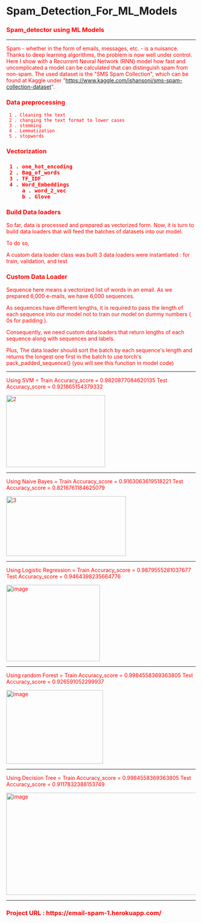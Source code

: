 # Spam_Detection_For_ML_Models

<h3> <font color = 'red'> Spam_detector using ML Models </fonot> </h3>
<hr>

Spam - whether in the form of emails, messages, etc. - is a nuisance. Thanks to deep learning algorithms, the problem is now well under control. Here I show with a Recurrent Neural Network (RNN) model how fast and uncomplicated a model can be calculated that can distinguish spam from non-spam. The used dataset is the "SMS Spam Collection", which can be found at Kaggle under "https://www.kaggle.com/ishansoni/sms-spam-collection-dataset".


<h3>  Data preprocessing </h3>
 
     1 . Cleaning the text 
     2 . changing the text format to lower cases
     3 . stemming 
     4 . Lemmatization
     5 . stopwords
     
<h3> Vectorization <h3>
   
     1 . one_hot_encoding
     2 . Bag_of_words
     3 . TF_IDF
     4 . Word_Embeddings
         a . word_2_vec
         b . Glove 

 <h3>  Build Data loaders </h3>
 So far, data is processed and prepared as vectorized form.
 Now, it is turn to build data loaders that will feed the batches of datasets into our model.

 To do so,

 A custom data loader class was built
 3 data loaders were instantiated : for train, validation, and test
 
 <h3>  Custom Data Loader </h3>
  Sequence here means a vectorized list of words in an email.
 As we prepared 6,000 e-mails, we have 6,000 sequences.

 As sequences have different lengths, it is required to pass the length of each sequence into our model not to train our model on dummy numbers ( 0s for padding ).

 Consequently, we need custom data loaders that return lengths of each sequence along with sequences and labels.

 Plus, The data loader should sort the batch by each sequence's length and returns the longest one first in the batch to use torch's pack_padded_sequence() (you will see this     function in model code)

 
<hr> 

Using SVM = Train Accuracy_score = 0.9820877084620135  Test Accuracy_score = 0.921865154379332 

<img width="263" height="192" alt="2" src="https://github.com/user-attachments/assets/0b2c27cf-111c-44c4-bddc-62aba39cc0b0" />
   
<hr>
 
Using Naive Bayes = Train Accuracy_score = 0.9163063619518221  Test Accuracy_score = 0.8216761184625079 

<img width="318" height="159" alt="3" src="https://github.com/user-attachments/assets/3ffb1c3a-33b5-44e6-b938-57184d474814" />

   
<hr>
 
Using Logistic Regression = Train Accuracy_score = 0.9879555281037677  Test Accuracy_score = 0.9464398235664776 

<img width="249" height="203" alt="image" src="https://github.com/user-attachments/assets/143d065f-0f47-4453-a37e-4f3b42e7a6fd" />

 
<hr>
 
Using random Forest = Train Accuracy_score = 0.9984558369363805  Test Accuracy_score = 0.926591052299937 
 
<img width="257" height="196" alt="image" src="https://github.com/user-attachments/assets/1055a65a-23bf-47c1-a8c3-7da6b03d7e5d" />


<hr>
 
Using Decision Tree = Train Accuracy_score = 0.9984558369363805  Test Accuracy_score = 0.9117832388153749 

<img width="542" height="272" alt="image" src="https://github.com/user-attachments/assets/3fb4f8ef-136e-46d5-bd55-d2d4e49e65b7" />


 <hr>
 
 <h3> Project URL : https://email-spam-1.herokuapp.com/ </h3>
